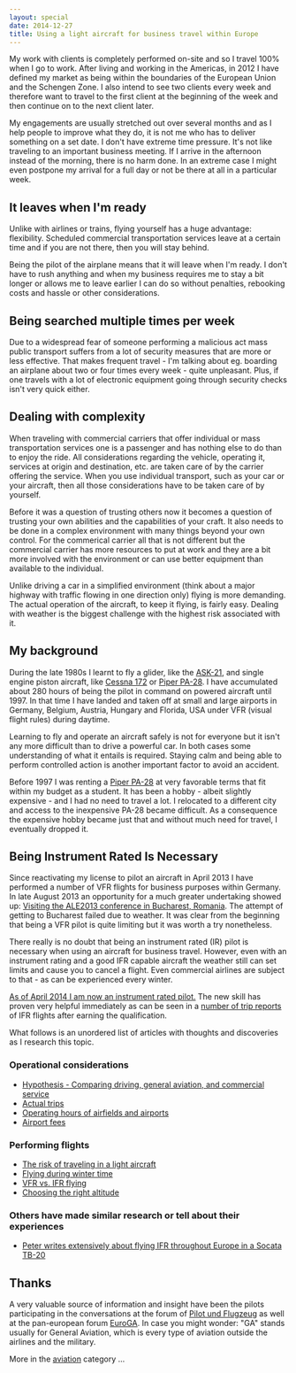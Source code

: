 ```yaml
---
layout: special
date: 2014-12-27
title: Using a light aircraft for business travel within Europe
---
```

My work with clients is completely performed on-site and so I travel 100% when I go to work. After living and working in the Americas, in 2012 I have defined my market as being within the boundaries of the European Union and the Schengen Zone. I also intend to see two clients every week and therefore want to travel to the first client at the beginning of the week and then continue on to the next client later.

My engagements are usually stretched out over several months and as I help people to improve what they do, it is not me who has to deliver something on a set date. I don't have extreme time pressure. It's not like traveling to an important business meeting. If I arrive in the afternoon instead of the morning, there is no harm done. In an extreme case I might even postpone my arrival for a full day or not be there at all in a particular week.

## It leaves when I'm ready
Unlike with airlines or trains, flying yourself has a huge advantage: flexibility. Scheduled commercial transportation services leave at a certain time and if you are not there, then you will stay behind.

Being the pilot of the airplane means that it will leave when I'm ready. I don't have to rush anything and when my business requires me to stay a bit longer or allows me to leave earlier I can do so without penalties, rebooking costs and hassle or other considerations.

## Being searched multiple times per week
Due to a widespread fear of someone performing a malicious act mass public transport suffers from a lot of security measures that are more or less effective. That makes frequent travel - I'm talking about eg. boarding an airplane about two or four times every week - quite unpleasant. Plus, if one travels with a lot of electronic equipment going through security checks isn't very quick either.

## Dealing with complexity
When traveling with commercial carriers that offer individual or mass transportation services one is a passenger and has nothing else to do than to enjoy the ride. All considerations regarding the vehicle, operating it, services at origin and destination, etc. are taken care of by the carrier offering the service. When you use individual transport, such as your car or your aircraft, then all those considerations have to be taken care of by yourself.

Before it was a question of trusting others now it becomes a question of trusting your own abilities and the capabilities of your craft. It also needs to be done in a complex environment with many things beyond your own control. For the commerical carrier all that is not different but the commercial carrier has more resources to put at work and they are a bit more involved with the environment or can use better equipment than available to the individual.

Unlike driving a car in a simplified environment (think about a major highway with traffic flowing in one direction only) flying is more demanding. The actual operation of the aircraft, to keep it flying, is fairly easy. Dealing with weather is the biggest challenge with the highest risk associated with it.

## My background
During the late 1980s I learnt to fly a glider, like the [ASK-21](http://en.wikipedia.org/wiki/Schleicher_ASK_21), and single engine piston aircraft, like [Cessna 172](http://en.wikipedia.org/wiki/Cessna_172) or [Piper PA-28](http://en.wikipedia.org/wiki/Piper_PA-28). I have accumulated about 280 hours of being the pilot in command on powered aircraft until 1997. In that time I have landed and taken off at small and large airports in Germany, Belgium, Austria, Hungary and Florida, USA under VFR (visual flight rules) during daytime.

Learning to fly and operate an aircraft safely is not for everyone but it isn't any more difficult than to drive a powerful car. In both cases some understanding of what it entails is required. Staying calm and being able to perform controlled action is another important factor to avoid an accident.

Before 1997 I was renting a [Piper PA-28](http://en.wikipedia.org/wiki/Piper_PA-28) at very favorable terms that fit within my budget as a student. It has been a hobby - albeit slightly expensive - and I had no need to travel a lot. I relocated to a different city and access to the inexpensive PA-28 became difficult. As a consequence the expensive hobby became just that and without much need for travel, I eventually dropped it.

## Being Instrument Rated Is Necessary
Since reactivating my license to pilot an aircraft in April 2013 I have performed a number of VFR flights for business purposes within Germany. In late August 2013 an opportunity for a much greater undertaking showed up: [Visiting the ALE2013 conference in Bucharest, Romania](/2013/09/01/ALE2013-Ostrava.html). The attempt of getting to Bucharest failed due to weather. It was clear from the beginning that being a VFR pilot is quite limiting but it was worth a try nonetheless.

There really is no doubt that being an instrument rated (IR) pilot is necessary when using an aircraft for business travel. However, even with an instrument rating and a good IFR capable aircraft the weather still can set limits and cause you to cancel a flight. Even commercial airlines are subject to that - as can be experienced every winter.

[As of April 2014 I am now an instrument rated pilot.](/2014/04/13/instrument-rated-pilot.html) The new skill has proven very helpful immediately as can be seen in a [number of trip reports](/category/aviation.html) of IFR flights after earning the qualification.

What follows is an unordered list of articles with thoughts and discoveries as I research this topic.

### Operational considerations
* [Hypothesis - Comparing driving, general aviation, and commercial service](comparing-trips.html)
* [Actual trips](operational-experiences-from-actual-trips.html)
* [Operating hours of airfields and airports](airport-operating-hours.html)
* [Airport fees](airport-fees.html)

### Performing flights
* [The risk of traveling in a light aircraft](risk-light-aircraft.html)
* [Flying during winter time](winter.html)
* [VFR vs. IFR flying](vfr-ifr.html)
* [Choosing the right altitude](optimum-altitude.html)

### Others have made similar research or tell about their experiences

* [Peter writes extensively about flying IFR throughout Europe in a Socata TB-20](http://www.peter2000.co.uk/aviation/index.html)


## Thanks
A very valuable source of information and insight have been the pilots participating in the conversations at the forum of [Pilot und Flugzeug](http://www.pilotundflugzeug.de) as well at the pan-european forum [EuroGA](http://www.euroga.org). In case you might wonder: "GA" stands usually for General Aviation, which is every type of aviation outside the airlines and the military.

More in the [aviation](/category/aviation.html) category ...
